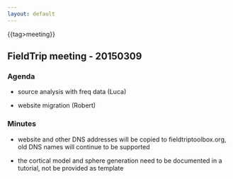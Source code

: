 ```yaml
---
layout: default
---
```


{{tag>meeting}}

## FieldTrip meeting - 20150309 

### Agenda

*  source analysis with freq data (Luca)

*  website migration (Robert)

### Minutes

*  website and other DNS addresses will be copied to fieldtriptoolbox.org, old DNS names will continue to be supported

*  the cortical model and sphere generation need to be documented in a tutorial, not be provided as template 
